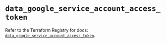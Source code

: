 # `data_google_service_account_access_token`

Refer to the Terraform Registry for docs: [`data_google_service_account_access_token`](https://registry.terraform.io/providers/hashicorp/google/5.40.0/docs/data-sources/service_account_access_token).
